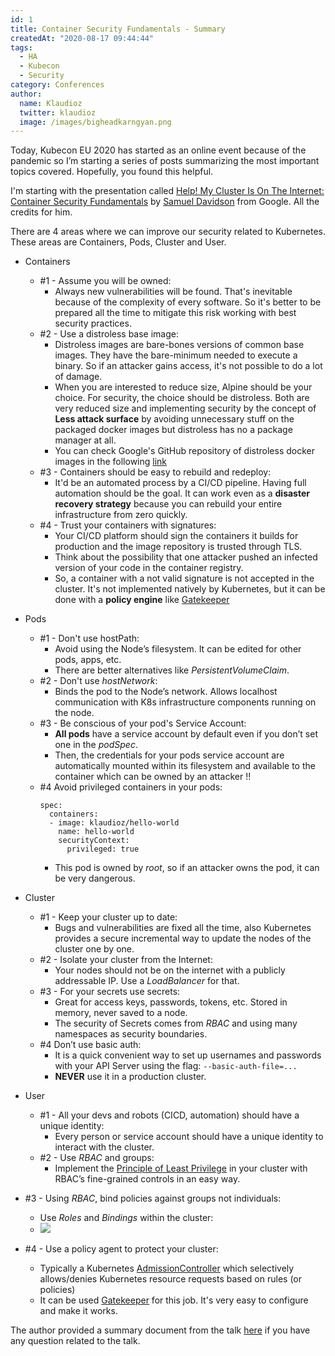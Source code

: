 ```yaml
---
id: 1
title: Container Security Fundamentals - Summary
createdAt: "2020-08-17 09:44:44"
tags:
  - HA
  - Kubecon
  - Security
category: Conferences
author:
  name: Klaudioz
  twitter: klaudioz
  image: /images/bigheadkarngyan.png
---
```


Today, Kubecon EU 2020 has started as an online event because of the pandemic so I’m starting a series of posts summarizing the most important topics covered. Hopefully, you found this helpful.
<!--more-->
I'm starting with the presentation called [ Help! My Cluster Is On The Internet: Container Security Fundamentals](https://kccnceu20.sched.com/event/ZetO/help-my-cluster-is-on-the-internet-container-security-fundamentals-samuel-davidson-google) by [Samuel Davidson](https://www.linkedin.com/in/samuelbdavidson/) from Google. All the credits for him.

There are 4 areas where we can improve our security related to Kubernetes. These areas are Containers, Pods, Cluster and User.

- Containers
  - #1 - Assume you will be owned:
    - Always new vulnerabilities will be found. That's inevitable because of the complexity of every software. So it's better to be prepared all the time to mitigate this risk working with best security practices.
  - #2 - Use a distroless base image:
    - Distroless images are bare-bones versions of common base images. They have the bare-minimum needed to execute a binary. So if an attacker gains access, it's not possible to do a lot of damage.
    - When you are interested to reduce size, Alpine should be your choice. For security, the choice should be distroless. Both are very reduced size and implementing security by the concept of **Less attack surface** by avoiding unnecessary stuff on the packaged docker images but distroless has no a package manager at all.
    -  You can check Google's GitHub repository of distroless docker images in the following [link](https://github.com/GoogleContainerTools/distroless)
  - #3 - Containers should be easy to rebuild and redeploy:
    - It'd be an automated process by a CI/CD pipeline. Having full automation should be the goal. It can work even as a **disaster recovery strategy** because you can rebuild your entire infrastructure from zero quickly.
  - #4 - Trust your containers with signatures:
    - Your CI/CD platform should sign the containers it builds for production and the image repository is trusted through TLS.
    - Think about the possibility that one attacker pushed an infected version of your code in the container registry.
    - So, a container with a not valid signature is not accepted in the cluster. It's not implemented natively by Kubernetes, but it can be done with a **policy engine** like [Gatekeeper](https://github.com/open-policy-agent/gatekeeper)

- Pods
  - #1 - Don't use hostPath:
    - Avoid using the Node’s filesystem. It can be edited for other pods, apps, etc.
    - There are better alternatives like _PersistentVolumeClaim_.
  - #2 - Don't use _hostNetwork_:
    - Binds the pod to the Node’s network. Allows localhost communication with K8s infrastructure components running on the node.
  - #3 - Be conscious of your pod's Service Account:
    - **All pods** have a service account by default even if you don’t set one in the _podSpec_.
    - Then, the credentials for your pods service account are automatically mounted within its filesystem and available to the container which can be owned by an attacker !!
  - #4 Avoid privileged containers in your pods:
    ```
    spec:
      containers:
      - image: klaudioz/hello-world
        name: hello-world
        securityContext:
          privileged: true
    ```
      - This pod is owned by _root_, so if an attacker owns the pod, it can be very dangerous.

- Cluster
  - #1 - Keep your cluster up to date:
    - Bugs and vulnerabilities are fixed all the time, also Kubernetes provides a secure incremental way to update the nodes of the cluster one by one.
  - #2 - Isolate your cluster from the Internet:
    - Your nodes should not be on the internet with a publicly addressable IP. Use a _LoadBalancer_ for that.
  - #3 - For your secrets use secrets:
    - Great for access keys, passwords, tokens, etc. Stored in memory, never saved to a node.
    - The security of Secrets comes from _RBAC_ and using many namespaces as security boundaries.
  - #4 Don’t use basic auth:
    -  It is a quick convenient way to set up usernames and passwords with your API Server using the flag:	`--basic-auth-file=...`
    -  **NEVER** use it in a production cluster.

- User
  - #1 - All your devs and robots (CICD, automation) should have a unique identity:
    - Every person or service account should have a unique identity to interact with the cluster.
  - #2 - Use _RBAC_ and groups:
    -  Implement the [Principle of Least Privilege](https://en.wikipedia.org/wiki/Principle_of_least_privilege) in your cluster with RBAC’s fine-grained controls in an easy way.
 -  #3 - Using _RBAC_, bind policies against groups not individuals:
    -  Use _Roles_ and _Bindings_ within the cluster:
    -  ![](/blog/Container-Security-Fundamentals-Summary/2020-08-17-11-07-08.png)
  - #4 - Use a policy agent to protect your cluster:
    - Typically a Kubernetes [AdmissionController](https://kubernetes.io/docs/reference/access-authn-authz/admission-controllers/) which selectively allows/denies Kubernetes resource requests based on rules (or policies)
    - It can be used [Gatekeeper](https://github.com/open-policy-agent/gatekeeper) for this job. It's very easy to configure and make it works.

The author provided a summary document from the talk [here](https://docs.google.com/document/d/1OefvSpURuOHdNNiwbRXmhPiRUFsYnllgMPDaVqXRkh4/edit#heading=h.lroslfbjn64r) if you have any question related to the talk.
